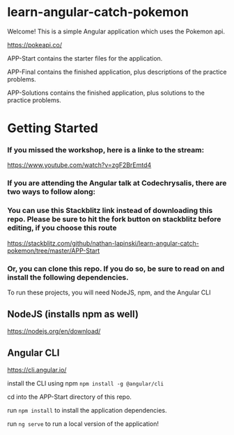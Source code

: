 # learn-angular-catch-pokemon
Welcome! This is a simple Angular application which uses the Pokemon api.

https://pokeapi.co/

APP-Start contains the starter files for the application.

APP-Final contains the finished application, plus descriptions of the practice problems.

APP-Solutions contains the finished application, plus solutions to the practice problems.

# Getting Started

### If you missed the workshop, here is a linke to the stream:
https://www.youtube.com/watch?v=zgF2BrEmtd4

### If you are attending the Angular talk at Codechrysalis, there are two ways to follow along:

### You can use this Stackblitz link instead of downloading this repo. Please be sure to hit the fork button on stackblitz before editing, if you choose this route
https://stackblitz.com/github/nathan-lapinski/learn-angular-catch-pokemon/tree/master/APP-Start


### Or, you can clone this repo. If you do so, be sure to read on and install the following dependencies.
To run these projects, you will need NodeJS, npm, and the Angular CLI

## NodeJS (installs npm as well)
https://nodejs.org/en/download/

## Angular CLI
https://cli.angular.io/


install the CLI using npm
`npm install -g @angular/cli`

cd into the APP-Start directory of this repo.

run `npm install` to install the application dependencies.

run `ng serve` to run a local version of the application!
